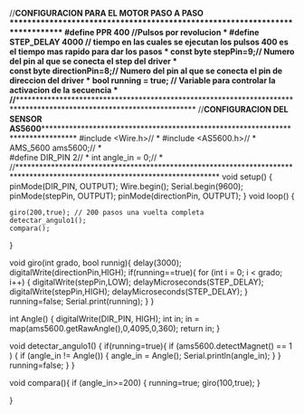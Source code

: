 
//******CONFIGURACION PARA EL MOTOR PASO A PASO ****************************************************************************
#define PPR 400 //Pulsos por revolucion                                                                                    *
#define STEP_DELAY 4000 // tiempo en las cuales se ejecutan los pulsos 400 es el tiempo mas rapido para dar los pasos      *
const byte stepPin=9;// Numero del pin al que se conecta el step del driver                                                *                                                         
const byte directionPin=8;// Numero del pin al que se conecta el pin de direccion del driver                               *
bool running = true;   // Variable para controlar la activacion de la secuencia                                            *
//***************************************************************************************************************************
//******CONFIGURACION DEL SENSOR AS5600**************************************************************************************
#include <Wire.h>//                                                                                                           *
#include <AS5600.h>//                                                                                                         *
AMS_5600 ams5600;//                                                                                                           *                                                                                                           
#define DIR_PIN 2//                                                                                                           *
int angle_in = 0;//                                                                                                           *
//***************************************************************************************************************************
void setup()
{ 
    pinMode(DIR_PIN, OUTPUT);
    Wire.begin();
    Serial.begin(9600);
    pinMode(stepPin, OUTPUT);
    pinMode(directionPin, OUTPUT);
}
void loop()
{
  

    
    giro(200,true); // 200 pasos una vuelta completa
    detectar_angulo1();
    compara();
 
  
    
}

void giro(int grado, bool runnig){
 delay(3000);
 digitalWrite(directionPin,HIGH);
  if(running==true){
    for (int i = 0; i < grado; i++)
    {
        digitalWrite(stepPin,LOW);
        delayMicroseconds(STEP_DELAY);
        digitalWrite(stepPin,HIGH);
        delayMicroseconds(STEP_DELAY);
    }
    running=false;
    Serial.print(running);
  }
}

 int Angle() {
  digitalWrite(DIR_PIN, HIGH);
  int in;
  in = map(ams5600.getRawAngle(),0,4095,0,360);
  return in;
}

 void detectar_angulo1() {
  if(running=true){
   if (ams5600.detectMagnet() == 1 ) {
    if (angle_in != Angle()) {
      angle_in = Angle();
      Serial.println(angle_in);
    }
   }  
   running=false;
  }
 }

 void compara(){
   if (angle_in>=200)
   {
      running=true;
     giro(100,true);
   }

 }
